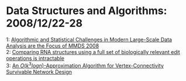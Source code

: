 # Data Structures and Algorithms: 2008/12/22-28  
1: [Algorithmic and Statistical Challenges in Modern Large-Scale Data  Analysis are the Focus of MMDS 2008](https://doi.org/10.48550/arXiv.0812.3702)  
2: [Comparing RNA structures using a full set of biologically relevant edit  operations is intractable](https://doi.org/10.48550/arXiv.0812.3946)  
3: [An $O(k^{3} log n)$-Approximation Algorithm for Vertex-Connectivity  Survivable Network Design](https://doi.org/10.48550/arXiv.0812.4442)  